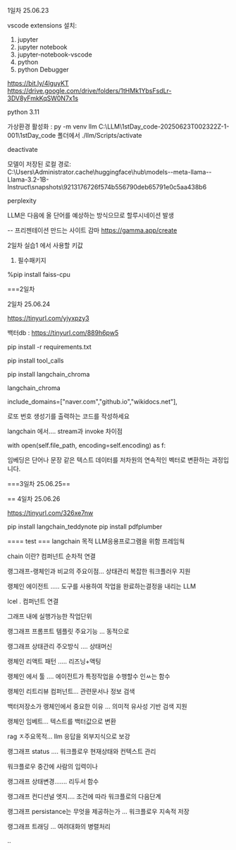 1일차 25.06.23

vscode extensions 설치:
1. jupyter
2. jupyter notebook
2. jupyter-notebook-vscode
4. python
5. python Debugger


https://bit.ly/4lguyKT
https://drive.google.com/drive/folders/1tHMk1YbsFsdLr-3DV8yFmkKqSW0N7x1s

python 3.11


가상환경 활성화 : py -m venv llm
C:\LLM\1stDay_code-20250623T002322Z-1-001\1stDay_code 폴더에서 
./llm/Scripts/activate

deactivate



모델이 저장된 로컬 경로:
C:\Users\Administrator\.cache\huggingface\hub\models--meta-llama--Llama-3.2-1B-Instruct\snapshots\9213176726f574b556790deb65791e0c5aa438b6


perplexity

LLM은 다음에 올 단어를 예상하는 방식으므로 할루시네이션 발생

-- 프리젠테이션 만드는 사이트
감마
https://gamma.app/create

2일차 실습1 에서 사용할 키값



1. 필수패키지

%pip install faiss-cpu

===2일차 

2일차 25.06.24

https://tinyurl.com/yjyxpzy3

백터db : https://tinyurl.com/889h6pw5

pip install -r requirements.txt



pip install tool_calls




pip install langchain_chroma

langchain_chroma


include_domains=["naver.com","github.io","wikidocs.net"],

로또 번호 생성기를 출력하는 코드를 작성하세요


langchain 에서....   stream과 invoke 차이점


with open(self.file_path, encoding=self.encoding) as f:


 임베딩은 단어나 문장 같은 텍스트 데이터를 저차원의 연속적인 벡터로 변환하는 과정입니다.




===3일차 25.06.25==






== 4일차 25.06.26

https://tinyurl.com/326xe7nw


pip install langchain_teddynote
pip install pdfplumber






==== test ===
langchain 목적  LLM응용프로그램을 위함 프레임웍

chain 이란? 컴퍼넌트 순차적 연결

랭그래프-랭체인과 비교의 주요이점...  상태관리 복잡한 워크플러우 지원

랭체인 에이전트 .....    도구를 사용하여 작업을 완료하는결정을 내리는 LLM

lcel  . 컴퍼넌트 연결

그래프 내에 실행가능한 작업단위

랭그래프 프롬프트 템플릿 주요기능    ...   동적으로


랭그래프 상태관리 주오방식 ....  상태머신


랭체인 리액트 패턴 ..... 리즈닝+액팅

랭체인 에서 툴 .... 에이전트가 특정작업을 수행할수 인ㅆ는 함수 

랭체인 리트리뷰 컴퍼넌트... 관련문서나 정보 검색 

백터저장소가 랭체인에서 중요한 이유  ... 의미적 유사성 기반 검색 지원 

랭체인 임베트... 텍스트를 백터값으로 변환

rag ㅈ주요목적...  llm 응답을 외부지식으로 보강

랭그래프 status .... 워크플로우 현재상태와 컨텍스트 관리

워크플로우 중간에 사람의 입력이나 

랭그래프 상태변경....... 리두서 함수

랭그래프 컨디션널 엣지.... 조건에 따라 워크플로의 다음단계


랭그래프  persistance는 무엇을 제공하는가 ... 워크플로우 지속적 저장

랭그래프 트래딩 ... 여려대화의 병렬처리


..
















